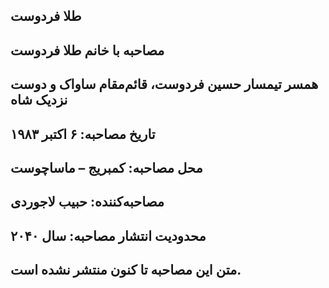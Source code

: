 ## طلا فردوست
## مصاحبه با خانم طلا فردوست
## همسر تیمسار حسین فردوست، قائم‌مقام ساواک و دوست نزدیک شاه
## تاریخ مصاحبه: ۶ اکتبر ۱۹۸۳
## محل مصاحبه: کمبریج – ماساچوست
## مصاحبه‌کننده: حبیب لاجوردی
## محدودیت انتشار مصاحبه: سال ۲۰۴۰
## متن این مصاحبه تا کنون منتشر نشده است.
